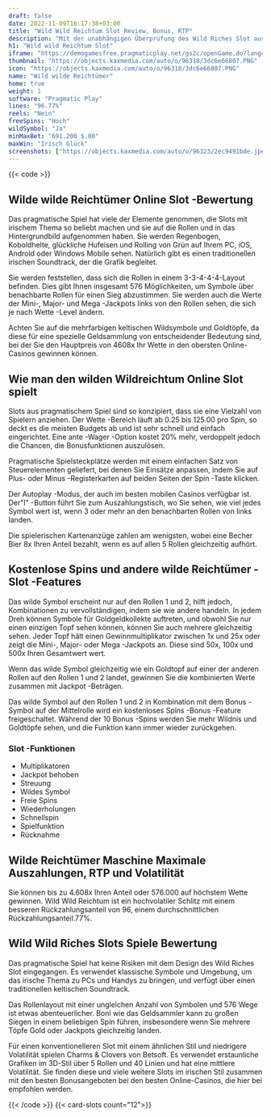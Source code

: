 ```yaml
---
draft: false
date: 2022-11-09T16:17:38+03:00
title: "Wild Wild Reichtum Slot Review, Bonus, RTP"
description: "Mit der unabhängigen Überprüfung des Wild Riches Slot aus pragmatischem Spiel können Sie kostenlos oder echtes Geld spielen und hier einen Bonus erhalten!"
h1: "Wild wild Reichtum Slot"
iframe: "https://demogamesfree.pragmaticplay.net/gs2c/openGame.do?lang=en&cur=EUR&gameSymbol=vs576treasures&websiteUrl=https%3A%2F%2Fpragmaticplaygames.com%2Fen&lobbyUrl=https%3A%2F%2Fpragmaticplaygames.com%2Fen"
thumbnail: "https://objects.kaxmedia.com/auto/o/96318/3dc6e66807.PNG"
icon: "https://objects.kaxmedia.com/auto/o/96318/3dc6e66807.PNG"
name: "Wild wilde Reichtümer"
home: true
weight: 1
software: "Pragmatic Play"
lines: "96.77%"
reels: "Nein"
freeSpins: "Hoch"
wildSymbol: "Ja"
minMaxBet: "691.200 $.00"
maxWin: "Irisch Glück"
screenshots: ["https://objects.kaxmedia.com/auto/o/96323/2ec9491bde.jpeg"]
---
```


{{< code >}}<h2>Wilde wilde Reichtümer Online Slot -Bewertung</h2><p>Das pragmatische Spiel hat viele der Elemente genommen, die Slots mit irischem Thema so beliebt machen und sie auf die Rollen und in das Hintergrundbild aufgenommen haben. Sie werden Regenbogen, Koboldhelte, glückliche Hufeisen und Rolling von Grün auf Ihrem PC, iOS, Android oder Windows Mobile sehen. Natürlich gibt es einen traditionellen irischen Soundtrack, der die Grafik begleitet.</p><p>Sie werden feststellen, dass sich die Rollen in einem 3-3-4-4-4-Layout befinden. Dies gibt Ihnen insgesamt 576 Möglichkeiten, um Symbole über benachbarte Rollen für einen Sieg abzustimmen. Sie werden auch die Werte der Mini-, Major- und Mega -Jackpots links von den Rollen sehen, die sich je nach Wette -Level ändern.</p><p>Achten Sie auf die mehrfarbigen keltischen Wildsymbole und Goldtöpfe, da diese für eine spezielle Geldsammlung von entscheidender Bedeutung sind, bei der Sie den Hauptpreis von 4608x Ihr Wette in den obersten Online-Casinos gewinnen können.</p><h2>Wie man den wilden Wildreichtum Online Slot spielt</h2><p>Slots aus pragmatischem Spiel sind so konzipiert, dass sie eine Vielzahl von Spielern anziehen. Der Wette -Bereich läuft ab 0.25 bis 125.00 pro Spin, so deckt es die meisten Budgets ab und ist sehr schnell und einfach eingerichtet. Eine ante -Wager -Option kostet 20% mehr, verdoppelt jedoch die Chancen, die Bonusfunktionen auszulösen.</p><p>Pragmatische Spielsteckplätze werden mit einem einfachen Satz von Steuerelementen geliefert, bei denen Sie Einsätze anpassen, indem Sie auf Plus- oder Minus -Registerkarten auf beiden Seiten der Spin -Taste klicken.</p><p>Der Autoplay -Modus, der auch im besten mobilen Casinos verfügbar ist. Der"I" -Button führt Sie zum Auszahlungstisch, wo Sie sehen, wie viel jedes Symbol wert ist, wenn 3 oder mehr an den benachbarten Rollen von links landen.</p><p>Die spielerischen Kartenanzüge zahlen am wenigsten, wobei eine Becher Bier 8x Ihren Anteil bezahlt, wenn es auf allen 5 Rollen gleichzeitig aufhört.</p><h2>Kostenlose Spins und andere wilde Reichtümer -Slot -Features</h2><p>Das wilde Symbol erscheint nur auf den Rollen 1 und 2, hilft jedoch, Kombinationen zu vervollständigen, indem sie wie andere handeln. In jedem Dreh können Symbole für Goldgeldkollekte auftreten, und obwohl Sie nur einen einzigen Topf sehen können, können Sie auch mehrere gleichzeitig sehen. Jeder Topf hält einen Gewinnmultiplikator zwischen 1x und 25x oder zeigt die Mini-, Major- oder Mega -Jackpots an. Diese sind 50x, 100x und 500x Ihren Gesamtwert wert.</p><p>Wenn das wilde Symbol gleichzeitig wie ein Goldtopf auf einer der anderen Rollen auf den Rollen 1 und 2 landet, gewinnen Sie die kombinierten Werte zusammen mit Jackpot -Beträgen.</p><p>Das wilde Symbol auf den Rollen 1 und 2 in Kombination mit dem Bonus -Symbol auf der Mittelrolle wird ein kostenloses Spins -Bonus -Feature freigeschaltet. Während der 10 Bonus -Spins werden Sie mehr Wildnis und Goldtöpfe sehen, und die Funktion kann immer wieder zurückgehen.</p><h3>
Slot -Funktionen</h3><ul>
<li></span>
Multiplikatoren</li>
<li></span>
Jackpot behoben</li>
<li></span>
Streuung</li>
<li></span>
Wildes Symbol</li>
<li></span>
Freie Spins</li>
<li></span>
Wiederholungen</li>
<li></span>
Schnellspin</li>
<li></span>
Spielfunktion</li>
<li></span>
Rücknahme</li></ul><h2>Wilde Reichtümer Maschine Maximale Auszahlungen, RTP und Volatilität</h2><p>Sie können bis zu 4.608x Ihren Anteil oder 576.000 auf höchstem Wette gewinnen. Wild Wild Reichtum ist ein hochvolatiler Schlitz mit einem besseren Rückzahlungsanteil von 96, einem durchschnittlichen Rückzahlungsanteil.77%.</p><h2>Wild Wild Riches Slots Spiele Bewertung</h2><p>Das pragmatische Spiel hat keine Risiken mit dem Design des Wild Riches Slot eingegangen. Es verwendet klassische Symbole und Umgebung, um das irische Thema zu PCs und Handys zu bringen, und verfügt über einen traditionellen keltischen Soundtrack.</p><p>Das Rollenlayout mit einer ungleichen Anzahl von Symbolen und 576 Wege ist etwas abenteuerlicher. Boni wie das Geldsammler kann zu großen Siegen in einem beliebigen Spin führen, insbesondere wenn Sie mehrere Töpfe Gold oder Jackpots gleichzeitig landen.</p><p>Für einen konventionelleren Slot mit einem ähnlichen Stil und niedrigere Volatilität spielen Charms & Clovers von Betsoft. Es verwendet erstaunliche Grafiken im 3D-Stil über 5 Rollen und 40 Linien und hat eine mittlere Volatilität. Sie finden diese und viele weitere Slots im irischen Stil zusammen mit den besten Bonusangeboten bei den besten Online-Casinos, die hier bei empfohlen werden.</p>{{< /code >}}
{{< card-slots count="12">}}